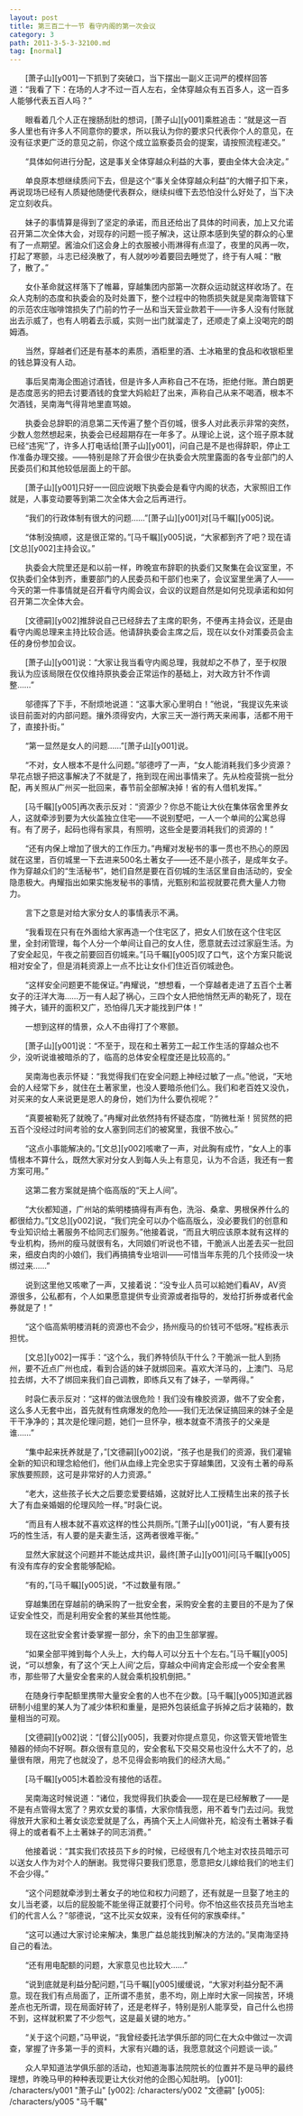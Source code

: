 ```yaml
---
layout: post
title: 第三百二十一节 看守内阁的第一次会议
category: 3
path: 2011-3-5-3-32100.md
tag: [normal]
---
```


　　[萧子山][y001]一下抓到了突破口，当下摆出一副义正词严的模样回答道：“我看了下：在场的人才不过一百人左右，全体穿越众有五百多人，这一百多人能够代表五百人吗？”

　　眼看着几个人正在搜肠刮肚的想词，[萧子山][y001]乘胜追击：“就是这一百多人里也有许多人不同意你的要求，所以我认为你的要求只代表你个人的意见，在没有征求更广泛的意见之前，你这个成立监察委员会的提案，请按照流程递交。”

　　“具体如何进行分配，这是事关全体穿越众利益的大事，要由全体大会决定。”

　　单良原本想继续质问下去，但是这个“事关全体穿越众利益”的大帽子扣下来，再说现场已经有人质疑他随便代表群众，继续纠缠下去恐怕没什么好处了，当下决定立刻收兵。

　　妹子的事情算是得到了坚定的承诺，而且还给出了具体的时间表，加上又允诺召开第二次全体大会，对现存的问题一揽子解决，这让原本感到失望的群众的心里有了一点期望。酱油众们这会身上的衣服被小雨淋得有点湿了，夜里的风再一吹，打起了寒颤，斗志已经涣散了，有人就吵吵着要回去睡觉了，终于有人喊：“散了，散了。”

　　女仆革命就这样落下了帷幕，穿越集团内部第一次群众运动就这样收场了。在众人克制的态度和执委会的及时处置下，整个过程中的物质损失就是吴南海管辖下的示范农庄咖啡馆损失了门前的竹子一丛和当天营业款若干——许多人没有付账就出去示威了，也有人明着去示威，实则一出门就溜走了，还顺走了桌上没喝完的朗姆酒。

　　当然，穿越者们还是有基本的素质，酒柜里的酒、土冰箱里的食品和收银柜里的钱总算没有人动。

　　事后吴南海企图追讨酒钱，但是许多人声称自己不在场，拒绝付账。萧白朗更是态度恶劣的把去讨要酒钱的食堂大妈給赶了出来，声称自己从来不喝酒，根本不欠酒钱，吴南海气得背地里直骂娘。

　　执委会总辞职的消息第二天传遍了整个百仞城，很多人对此表示非常的突然，少数人忽然想起来，执委会已经超期存在一年多了。从理论上说，这个班子原本就已经“违宪”了，许多人打电话给[萧子山][y001]，问自己是不是也得辞职，停止工作准备办理交接。——特别是除了开会很少在执委会大院里露面的各专业部门的人民委员们和其他较低层面上的干部。

　　[萧子山][y001]只好一一回应说眼下执委会是看守内阁的状态，大家照旧工作就是，人事变动要等到第二次全体大会之后再进行。

　　“我们的行政体制有很大的问题……”[萧子山][y001]对[马千瞩][y005]说。

　　“体制没搞顺，这是很正常的。”[马千瞩][y005]说，“大家都到齐了吧？现在请[文总][y002]主持会议。”

　　执委会大院里还是和以前一样，昨晚宣布辞职的执委们又聚集在会议室里，不仅执委们全体到齐，重要部门的人民委员和干部们也来了，会议室里坐满了人——今天的第一件事情就是召开看守内阁会议，会议的议题自然是如何兑现承诺和如何召开第二次全体大会。

　　[文德嗣][y002]推辞说自己已经辞去了主席的职务，不便再主持会议，还是由看守内阁总理来主持比较合适。他请辞执委会主席之后，现在以女仆对策委员会主任的身份参加会议。

　　[萧子山][y001]说：“大家让我当看守内阁总理，我就却之不恭了，至于权限我认为应该局限在仅仅维持原执委会正常运作的基础上，对大政方针不作调整……”

　　邬德挥了下手，不耐烦地说道：“这事大家心里明白！”他说，“我提议先来谈谈目前面对的内部问题。攘外须得安内，大家三天一游行两天来闹事，活都不用干了，直接扑街。”

　　“第一显然是女人的问题……”[萧子山][y001]说。

　　“不对，女人根本不是什么问题。”邬德哼了一声，“女人能消耗我们多少资源？早花点银子把这事解决了不就是了，拖到现在闹出事情来了。先从检疫营挑一批分配，再关照从广州买一批回来，春节前全部解决掉！省的有人借机发挥。”

　　[马千瞩][y005]再次表示反对：“资源少？你总不能让大伙在集体宿舍里养女人，这就牵涉到要为大伙盖独立住宅——不说别墅吧，一人一个单间的公寓总得有。有了房子，起码也得有家具，有照明，这些全是要消耗我们的资源的！”

　　“还有内保上增加了很大的工作压力。”冉耀对发秘书的事一贯也不热心的原因就在这里，百仞城里一下去进来500名土著女子——还不是小孩子，是成年女子。作为穿越众们的“生活秘书”，她们自然是要在百仞城的生活区里自由活动的，安全隐患极大。冉耀指出如果实施发秘书的事情，光甄别和监视就要花费大量人力物力。

　　言下之意是对给大家分女人的事情表示不满。

　　“我看现在只有在外面给大家再造一个住宅区了，把女人们放在这个住宅区里，全封闭管理，每个人分一个单间让自己的女人住，愿意就去过过家庭生活。为了安全起见，午夜之前要回百仞城来。”[马千瞩][y005]叹了口气，这个方案只能说相对安全了，但是消耗资源上一点不比让女仆们住近百仞城逊色。

　　“这样安全问题更不能保证。”冉耀说，“想想看，一个穿越者走进了五百个土著女子的汪洋大海……万一有人起了祸心，三四个女人把他悄然无声的勒死了，现在摊子大，铺开的面积又广，恐怕得几天才能找到尸体！”

　　一想到这样的情景，众人不由得打了个寒颤。

　　[萧子山][y001]说：“不至于，现在和土著劳工一起工作生活的穿越众也不少，没听说谁被暗杀的了，临高的总体安全程度还是比较高的。”

　　吴南海也表示怀疑：“我觉得我们在安全问题上神经过敏了一点。”他说，“天地会的人经常下乡，就住在土著家里，也没人要暗杀他们么。我们和老百姓又没仇，对买来的女人来说更是恩人的身份，她们为什么要仇视呢？”

　　“真要被勒死了就晚了。”冉耀对此依然持有怀疑态度，“防微杜渐！贸贸然的把五百个没经过时间考验的女人塞到同志们的被窝里，我很不放心。”

　　“这点小事能解决的。”[文总][y002]咳嗽了一声，对此胸有成竹，“女人上的事情根本不算什么，既然大家对分女人到每人头上有意见，认为不合适，我还有一套方案可用。”

　　这第二套方案就是搞个临高版的“天上人间”。

　　“大伙都知道，广州站的紫明楼搞得有声有色，洗浴、桑拿、男根保养什么的都很给力。”[文总][y002]说，“我们完全可以办个临高版么，没必要我们的创意和专业知识给土著服务不给同志们服务。”他接着说，“而且大明应该原本就有这样的专业机构，扬州的瘦马就很有名，大同娘们听说也不错，干脆派人出差去买一批回来，细皮白肉的小娘们，我们再搞搞专业培训——可惜当年东莞的几个技师没一块绑过来……”

　　说到这里他又咳嗽了一声，又接着说：“没专业人员可以給她们看AV，AV资源很多，公私都有，个人如果愿意提供专业资源或者指导的，发给打折券或者代金券就是了！”

　　“这个临高紫明楼消耗的资源也不会少，扬州瘦马的价钱可不低呀。”程栋表示担忧。

　　[文总][y002]一挥手：“这个么，我们养特侦队干什么？干脆派一批人到扬州，要不近点广州也成，看到合适的妹子就绑回来。喜欢大洋马的，上澳门、马尼拉去绑，大不了绑回来我们自己调教，即练兵又有了妹子，一举两得。”

　　时袅仁表示反对：“这样的做法很危险！我们没有橡胶资源，做不了安全套，这么多人无套中出，首先就有性病爆发的危险——我们无法保证搞回来的妹子全是干干净净的；其次是伦理问题，她们一旦怀孕，根本就查不清孩子的父亲是谁……”

　　“集中起来抚养就是了，”[文德嗣][y002]说，“孩子也是我们的资源，我们灌输全新的知识和理念給他们，他们从血缘上完全忠实于穿越集团，又没有土著的母系家族要照顾，这可是非常好的人力资源。”

　　“老大，这些孩子长大之后要恋爱要结婚，这就好比人工授精生出来的孩子长大了有血亲婚姻的伦理风险一样。”时袅仁说。

　　“而且有人根本就不喜欢这样的性公共厕所。”[萧子山][y001]说，“有人要有技巧的性生活，有人要的是夫妻生活，这两者很难平衡。”

　　显然大家就这个问题并不能达成共识，最终[萧子山][y001]问[马千瞩][y005]有没有库存的安全套能够配給。

　　“有的，”[马千瞩][y005]说，“不过数量有限。”

　　穿越集团在穿越前的确采购了一批安全套，采购安全套的主要目的不是为了保证安全性交，而是利用安全套的某些其他性能。

　　现在这批安全套计委掌握一部分，余下的由卫生部掌握。

　　“如果全部平摊到每个人头上，大约每人可以分五十个左右。”[马千瞩][y005]说，“可以想象，有了这个‘天上人间’之后，穿越众中间肯定会形成一个安全套黑市，那些带了大量安全套来的人就会乘机投机倒把。”

　　在随身行李配额里携带大量安全套的人也不在少数。[马千瞩][y005]知道武器研制小组里的某人为了减少体积和重量，是把外包装纸盒子拆掉之后才装箱的，数量相当的可观。

　　[文德嗣][y002]说：“[督公][y005]，我要对你提点意见，你这管天管地管生殖器的倾向不好啊。群众很有意见的，安全套私下交易交易也没什么大不了的，总量很有限，用完了也就没了，总不见得会影响我们的经济大局。”

　　[马千瞩][y005]木着脸没有接他的话茬。

　　吴南海这时候说道：“诸位，我觉得我们执委会——现在是已经解散了——是不是有点管得太宽了？男欢女爱的事情，大家你情我愿，用不着专门去过问。我觉得放开大家和土著女谈恋爱就是了么，再搞个天上人间做补充，給没有土著妹子看得上的或者看不上土著妹子的同志消费。”

　　他接着说：“其实我们农技员下乡的时候，已经很有几个地主对农技员暗示可以送女人作为对个人的酬谢。我觉得只要我们愿意，愿意把女儿嫁给我们的地主们不会少得。”

　　“这个问题就牵涉到土著女子的地位和权力问题了，还有就是一旦娶了地主的女儿当老婆，以后的屁股能不能坐得正就要打个问号。你不怕这些农技员充当地主们的代言人么？”邬德说，“这不比买女奴来，没有任何的家族牵绊。”

　　“这可以通过大家讨论来解决，集思广益总能找到解决的方法的。”吴南海坚持自己的看法。

　　“还有用电配额的问题，大家意见也比较大……”

　　“说到底就是利益分配问题，”[马千瞩][y005]缓缓说，“大家对利益分配不满意。现在我们有点局面了，正所谓不患贫，患不均，刚上岸时大家一同挨苦，环境差点也无所谓，现在局面好转了，还是老样子，特别是别人能享受，自己什么也捞不到，这样就积累了不少怨气，这是最关键的地方。”

　　“关于这个问题，”马甲说，“我曾经委托法学俱乐部的同仁在大众中做过一次调查，掌握了许多第一手的资料，大家有兴趣的话，我愿意就这个问题谈一谈。”

　　众人早知道法学俱乐部的活动，也知道海事法院院长的位置并不是马甲的最终理想，昨晚马甲的种种表现更让大伙对他的企图心知肚明。
[y001]: /characters/y001 "萧子山"
[y002]: /characters/y002 "文德嗣"
[y005]: /characters/y005 "马千瞩"
